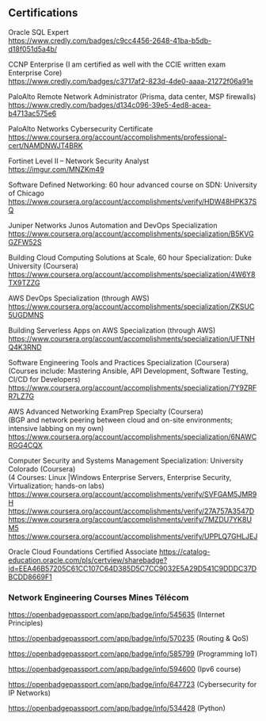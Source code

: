 ## Certifications
Oracle SQL Expert  
https://www.credly.com/badges/c9cc4456-2648-41ba-b5db-d18f051d5a4b/

CCNP Enterprise (I am certified as well with the CCIE written exam Enterprise Core)    
https://www.credly.com/badges/c3717af2-823d-4de0-aaaa-21272f06a91e

PaloAlto Remote Network Administrator (Prisma, data center, MSP firewalls)  
https://www.credly.com/badges/d134c096-39e5-4ed8-acea-b4713ac575e6

PaloAlto Networks Cybersecurity Certificate  
https://www.coursera.org/account/accomplishments/professional-cert/NAMDNWJT4BRK

Fortinet Level II – Network Security Analyst  
https://imgur.com/MNZKm49

Software Defined Networking: 60 hour advanced course on SDN:  University of Chicago  
https://www.coursera.org/account/accomplishments/verify/HDW48HPK37SQ

Juniper Networks Junos Automation and DevOps Specialization  
https://www.coursera.org/account/accomplishments/specialization/B5KVGGZFW52S

Building Cloud Computing Solutions at Scale, 60 hour Specialization: Duke University (Coursera)  
https://www.coursera.org/account/accomplishments/specialization/4W6Y8TX9TZZG

AWS DevOps Specialization (through AWS)  
https://www.coursera.org/account/accomplishments/specialization/ZKSUC5UGDMNS

Building Serverless Apps on AWS Specialization (through AWS)  
https://www.coursera.org/account/accomplishments/specialization/UFTNHQ4K3RND

Software Engineering Tools and Practices Specialization (Coursera)   
(Courses include: Mastering Ansible, API Development, Software Testing, CI/CD for Developers)  
https://www.coursera.org/account/accomplishments/specialization/7Y9ZRFR7LZ7G

AWS Advanced Networking ExamPrep Specialty (Coursera)  
(BGP and network peering between cloud and on-site environments; intensive labbing on my own)  
https://www.coursera.org/account/accomplishments/specialization/6NAWCRGG4CQX

Computer Security and Systems Management Specialization: University Colorado (Coursera)  
(4 Courses: Linux |Windows Enterprise Servers, Enterprise Security, Virtualization; hands-on labs)
https://www.coursera.org/account/accomplishments/verify/SVFGAM5JMR9H
https://www.coursera.org/account/accomplishments/verify/27A757A3547D
https://www.coursera.org/account/accomplishments/verify/7MZDU7YK8UM5
https://www.coursera.org/account/accomplishments/verify/UPPLQ7GHLJEJ

Oracle Cloud Foundations Certified Associate
https://catalog-education.oracle.com/pls/certview/sharebadge?id=EEA46B57205C61CC107C64D385D5C7CC9032E5A29D541C9DDDC37DBCDD8669F1


### Network Engineering Courses Mines Télécom

https://openbadgepassport.com/app/badge/info/545635  (Internet Principles)

https://openbadgepassport.com/app/badge/info/570235  (Routing & QoS) 

https://openbadgepassport.com/app/badge/info/585799  (Programming IoT)

https://openbadgepassport.com/app/badge/info/594600  (Ipv6 course)

https://openbadgepassport.com/app/badge/info/647723  (Cybersecurity for IP Networks)

https://openbadgepassport.com/app/badge/info/534428  (Python)


